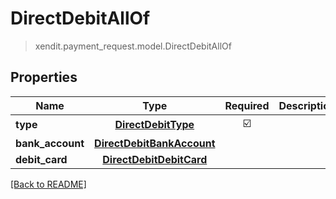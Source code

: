# DirectDebitAllOf
> xendit.payment_request.model.DirectDebitAllOf


## Properties
| Name | Type | Required | Description | Examples |
|------------|:-------------:|:-------------:|-------------|:-------------:|
| **type** | [**DirectDebitType**](DirectDebitType.md) | ☑️ |  |  | |
| **bank_account** | [**DirectDebitBankAccount**](DirectDebitBankAccount.md) | |   |  |
| **debit_card** | [**DirectDebitDebitCard**](DirectDebitDebitCard.md) | |   |  |


[[Back to README]](../../README.md)


